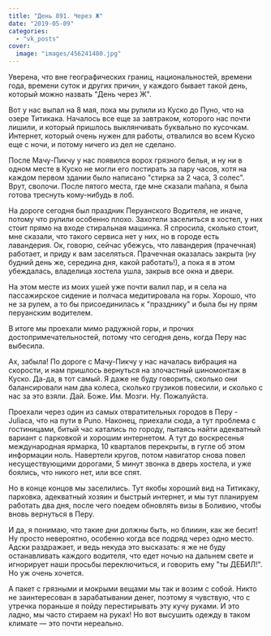 ```yaml
---
title: "День 891. Через Ж"
date: "2019-05-09"
categories: 
  - "vk_posts"
cover:
  image: "images/456241480.jpg"
---
```


Уверена, что вне географических границ, национальностей, времени года, времени суток и других причин, у каждого бывает такой день, который можно назвать "День через Ж".

Вот у нас выпал на 8 мая, пока мы рулили из Куско до Пуно, что на озере Титикака. Началось все еще за завтраком, которого нас почти лишили, и который пришлось выклянчивать буквально по кусочкам. Интернет, который очень нужен для работы, отвалился во всем Куско еще с ночи, и потому ничего из дел не сделано.

<!--more-->

После Мачу-Пикчу у нас появился ворох грязного белья, и ну ни в одном месте в Куско не могли его постирать за пару часов, хотя на каждом первом здании было написано "стирка за 2 часа, 3 солес". Врут, сволочи. После пятого места, где мне сказали mañana, я была готова треснуть кому-нибудь в лоб.

На дороге сегодня был праздник Перуанского Водителя, не иначе, потому что рулили особенно плохо. Захотели заселиться в хостел, у них стоит прямо на входе стиральная машинка. Я спросила, сколько стоит, мне сказали, что такого сервиса нет у них, но в городе есть лавандерия. Ок, говорю, сейчас убежусь, что лавандерия (прачечная) работает, и приду к вам заселяться. Прачечная оказалась закрыта (ну будний день же, середина дня, какой работать!), а пока я в этом убеждалась, владелица хостела ушла, закрыв все окна и двери.

На этом месте из моих ушей уже почти валил пар, и я села на пассажирское сидение и полчаса медитировала на горы. Хорошо, что не за рулем, а то бы присоединилась к "празднику" и была бы ну прям перуанским водителем.

В итоге мы проехали мимо радужной горы, и прочих достопримечательностей, потому что сегодня день, когда Перу нас выбесила.

Ах, забыла! По дороге с Мачу-Пикчу у нас началась вибрация на скорости, и нам пришлось вернуться на злочастный шиномонтаж в Куско. Да-да, в тот самый. Я даже не буду говорить, сколько они балансировали нам два колеса, сколько грузиков повесили, и сколько с нас за это взяли. Дай. Боже. Им. Мозги. Ну. Пожалуйста.

Проехали через один из самых отвратительных городов в Перу - Juliaca, что на пути в Puno. Наконец, приехали сюда, а тут проблема с гостиницами, битый час катались по городу, пытаясь найти адекватный вариант с парковкой и хорошим интернетом. А тут до воскресенья международная ярмарка, 10 кварталов перекрыты, в гугле об этом информации ноль. Навертели кругов, потом навигатор снова повел несуществующими дорогами, 5 минут звонка в дверь хостела, и уже боялись, что никого нет, или все спят.

Но в конце концов мы заселились. Тут якобы хороший вид на Титикаку, парковка, адекватный хозяин и быстрый интернет, и мы тут планируем работать два дня, после чего поедем обновлять визы в Боливию, чтобы вновь вернуться в Перу.

И да, я понимаю, что такие дни должны быть, но блииин, как же бесит! Ну просто невероятно, особенно когда все подряд через одно место. Адски раздражает, и ведь некуда это высказать: я же не буду останавливать каждого водителя, что едет ночью на дальнем свете и игнорирует наши просьбы переключиться, и говорить ему "ты ДЕБИЛ!". Но уж очень хочется.

А пакет с грязными и мокрыми вещами мы так и возим с собой. Никто не заинтересован в зарабатывании денег, поэтому я чувствую, что с утречка пораньше я пойду перестирывать эту кучу руками. И это ладно, мы часто стираем на руках! Но вот высушить одежду в таком климате — это почти нереально.
